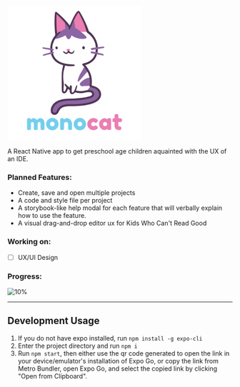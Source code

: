 <img src="assets/images/splash.png" alt="monocat" width="300">

A React Native app to get preschool age children aquainted with the UX of an IDE. 

### Planned Features:
* Create, save and open multiple projects
* A code and style file per project
* A storybook-like help modal for each feature that will verbally explain how to use the feature.
* A visual drag-and-drop editor ux for Kids Who Can't Read Good

### Working on:
- [ ] UX/UI Design

### Progress: 
![10%](https://progress-bar.dev/10/?width=400)

---
## Development Usage
1. If you do not have expo installed, run `npm install -g expo-cli`
2. Enter the project directory and run `npm i`
3. Run `npm start`, then either use the qr code generated to open the link in your device/emulator's installation of Expo Go, or copy the link from Metro Bundler, open Expo Go, and select the copied link by clicking "Open from Clipboard".
